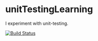 # unitTestingLearning
I experiment with unit-testing.

[![Build Status](https://travis-ci.org/bubbles231/unitTestingLearning.svg?branch=master)](https://travis-ci.org/bubbles231/unitTestingLearning)
